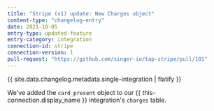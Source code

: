```yaml
---
title: "Stripe (v1) update: New Charges object"
content-type: "changelog-entry"
date: 2021-10-05
entry-type: updated-feature
entry-category: integration
connection-id: stripe
connection-version: 1
pull-request: "https://github.com/singer-io/tap-stripe/pull/101"
---
```

{{ site.data.changelog.metadata.single-integration | flatify }}

We've added the `card_present` object to our {{ this-connection.display_name }} integration's `charges` table.

